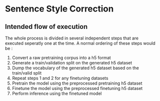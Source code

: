 # Sentence Style Correction

## Intended flow of execution
The whole process is divided in several independent steps that are executed seperatly one at the time. A normal ordering of these steps would be :

1. Convert a raw pretraining corpus into a h5 format
2. Generate a train/validation split on the generated h5 dataset
3. Dump the vocabulary of the generated h5 dataset based on the train/valid split
4. Repeat steps 1 and 2 for any finetuning datasets
5. Pretrain the model using the preprocessed pretraining h5 dataset
6. Finetune the model using the preprocessed finetuning h5 dataset
7. Perform inference using the finetuned model